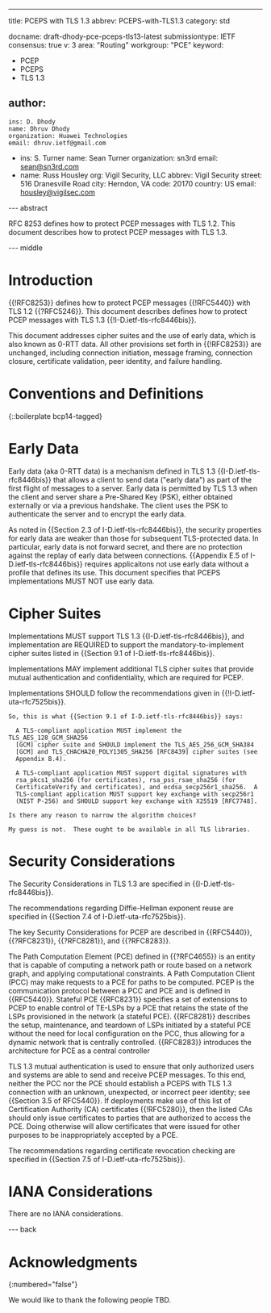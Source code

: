 ---
title: PCEPS with TLS 1.3
abbrev: PCEPS-with-TLS1.3
category: std

docname: draft-dhody-pce-pceps-tls13-latest
submissiontype: IETF
consensus: true
v: 3
area: "Routing"
workgroup: "PCE"
keyword:
 - PCEP
 - PCEPS
 - TLS 1.3

author:
 -
    ins: D. Dhody
    name: Dhruv Dhody
    organization: Huawei Technologies
    email: dhruv.ietf@gmail.com
 -
    ins: S. Turner
    name: Sean Turner
    organization: sn3rd
    email: sean@sn3rd.com
 -
    name: Russ Housley
    org: Vigil Security, LLC
    abbrev: Vigil Security
    street: 516 Dranesville Road
    city: Herndon, VA
    code: 20170
    country: US
    email: housley@vigilsec.com

--- abstract

RFC 8253 defines how to protect PCEP messages with TLS 1.2.
This document describes how to protect PCEP messages with TLS 1.3.


--- middle

# Introduction

{{!RFC8253}} defines how to protect PCEP messages {{!RFC5440}} with
TLS 1.2 {{?RFC5246}}. This document describes defines how to protect
PCEP messages with TLS 1.3 {{!I-D.ietf-tls-rfc8446bis}}.

This document addresses cipher suites and the use of early data, which is also
known as 0-RTT data. All other provisions set forth
in {{!RFC8253}} are unchanged, including connection initiation, message framing,
connection closure, certificate validation, peer identity, and failure handling.

# Conventions and Definitions

{::boilerplate bcp14-tagged}


# Early Data

Early data (aka 0-RTT data) is a mechanism defined in TLS 1.3
{{I-D.ietf-tls-rfc8446bis}} that allows a client to send data ("early data")
as part of the first flight of messages to a server. Early data is
permitted by TLS 1.3 when the client and server share a Pre-Shared Key (PSK), either obtained
externally or via a previous handshake. The client uses the PSK to
authenticate the server and to encrypt the early data.

As noted in {{Section 2.3 of I-D.ietf-tls-rfc8446bis}}, the security
properties for early data are weaker than those for subsequent TLS-protected
data. In particular, early data is not forward secret, and there are no
protection against the replay of early data between connections.
{{Appendix E.5 of I-D.ietf-tls-rfc8446bis}} requires applicaitons not
use early data without a profile that defines its use. This document
specifies that PCEPS implementations MUST NOT use early data.

# Cipher Suites

Implementations MUST support TLS 1.3 {{I-D.ietf-tls-rfc8446bis}}, and
implementation are REQUIRED to support the mandatory-to-implement cipher
suites listed in {{Section 9.1 of I-D.ietf-tls-rfc8446bis}}.

Implementations MAY implement additional TLS cipher suites that provide
mutual authentication and confidentiality, which are required for PCEP.

Implementations SHOULD follow the recommendations given in
{{!I-D.ietf-uta-rfc7525bis}}.

~~~
So, this is what {{Section 9.1 of I-D.ietf-tls-rfc8446bis}} says:

  A TLS-compliant application MUST implement the TLS_AES_128_GCM_SHA256
  [GCM] cipher suite and SHOULD implement the TLS_AES_256_GCM_SHA384
  [GCM] and TLS_CHACHA20_POLY1305_SHA256 [RFC8439] cipher suites (see
  Appendix B.4).

  A TLS-compliant application MUST support digital signatures with
  rsa_pkcs1_sha256 (for certificates), rsa_pss_rsae_sha256 (for
  CertificateVerify and certificates), and ecdsa_secp256r1_sha256.  A
  TLS-compliant application MUST support key exchange with secp256r1
  (NIST P-256) and SHOULD support key exchange with X25519 [RFC7748].

Is there any reason to narrow the algorithm choices?

My guess is not.  These ought to be available in all TLS libraries.
~~~

# Security Considerations

The Security Considerations in TLS 1.3 are specified in {{I-D.ietf-tls-rfc8446bis}}.

The recommendations regarding Diffie-Hellman exponent reuse
are specified in {{Section 7.4 of I-D.ietf-uta-rfc7525bis}}.

The key Security Considerations for PCEP are described in {{RFC5440}}, {{?RFC8231}}, {{?RFC8281}}, and {{?RFC8283}}.


The Path Computation Element (PCE) defined in {{?RFC4655}} is an entity
that is capable of computing a network path or route based on a
network graph, and applying computational constraints.  A Path
Computation Client (PCC) may make requests to a PCE for paths to be
computed. PCEP is the communication protocol between a PCC and PCE and is
defined in {{RFC5440}}. Stateful PCE {{RFC8231}} specifies a set of extensions to PCEP to
enable control of TE-LSPs by a PCE that retains the state of the LSPs
provisioned in the network (a stateful PCE).  {{RFC8281}} describes the
setup, maintenance, and teardown of LSPs initiated by a stateful PCE
without the need for local configuration on the PCC, thus allowing
for a dynamic network that is centrally controlled.  {{RFC8283}}
introduces the architecture for PCE as a central controller

TLS 1.3 mutual authentication is used
to ensure that only authorized users and systems are able to send and receive PCEP 
messages. To this end, neither the PCC nor the PCE
should establish a PCEPS with TLS 1.3 connection with an unknown,
unexpected, or incorrect peer identity; see {{Section 3.5 of RFC5440}}. If
deployments make use of this list of Certification Authority (CA)
certificates {{!RFC5280}}, then the listed CAs should only issue certificates
to parties that are authorized to access the PCE. Doing otherwise
will allow certificates that were issued for other purposes to be
inappropriately accepted by a PCE.

The recommendations regarding certificate revocation checking
are specified in {{Section 7.5 of I-D.ietf-uta-rfc7525bis}}.


# IANA Considerations

There are no IANA considerations.

--- back

# Acknowledgments
{:numbered="false"}

We would like to thank the following people TBD.
